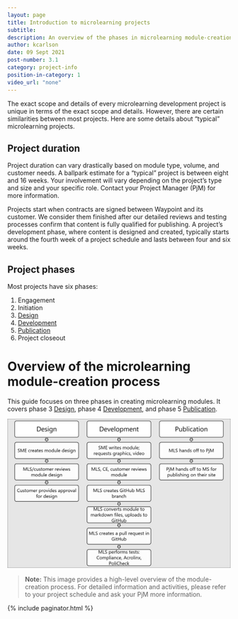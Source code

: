 ```yaml
---
layout: page
title: Introduction to microlearning projects
subtitle:
description: An overview of the phases in microlearning module-creation projects
author: kcarlson
date: 09 Sept 2021
post-number: 3.1
category: project-info
position-in-category: 1
video_url: "none"
---
```


The exact scope and details of every microlearning development project is unique in terms of the exact scope and details. However, there are certain similarities between most projects. Here are some details about “typical” microlearning projects.

## Project duration

Project duration can vary drastically based on module type, volume, and customer needs. A ballpark estimate for a “typical” project is between eight and 16 weeks. Your involvement will vary depending on the project’s type and size and your specific role. Contact your Project Manager (PjM) for more information.

Projects start when contracts are signed between Waypoint and its customer. We consider them finished after our detailed reviews and testing processes confirm that content is fully qualified for publishing. A project’s development phase, where content is designed and created, typically starts around the fourth week of a project schedule and lasts between four and six weeks.

## Project phases

Most projects have six phases:

1. Engagement
2. Initiation
3. [Design]({{site.baseurl}}/project-info/the-design-phase.html)
4. [Development]({{site.baseurl}}/project-info/the-development-phase.html)
5. [Publication]({{site.baseurl}}/project-info/the-publishing-phase.html)
6. Project closeout

# Overview of the microlearning module-creation process

This guide focuses on three phases in creating microlearning modules. It covers phase 3 [Design]({{site.baseurl}}/project-info/the-design-phase.html), phase 4 [Development]({{site.baseurl}}/project-info/the-development-phase.html), and phase 5 [Publication]({{site.baseurl}}/project-info/the-publishing-phase.html).

![The three phases of development: Design, Developing, Publishing](../../assets/images/three-phases-development.png)

>**Note:** This image provides a high-level overview of the module-creation process. For detailed information and activities, please refer to your project schedule and ask your PjM more information.

{% include paginator.html %}
